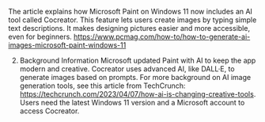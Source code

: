 The article explains how Microsoft Paint on Windows 11 now includes an AI tool called Cocreator. This feature lets users create images by typing simple text descriptions. It makes designing pictures easier and more accessible, even for beginners. https://www.pcmag.com/how-to/how-to-generate-ai-images-microsoft-paint-windows-11

2. Background Information
Microsoft updated Paint with AI to keep the app modern and creative. Cocreator uses advanced AI, like DALL·E, to generate images based on prompts. For more background on AI image generation tools, see this article from TechCrunch: https://techcrunch.com/2023/04/07/how-ai-is-changing-creative-tools. Users need the latest Windows 11 version and a Microsoft account to access Cocreator.
